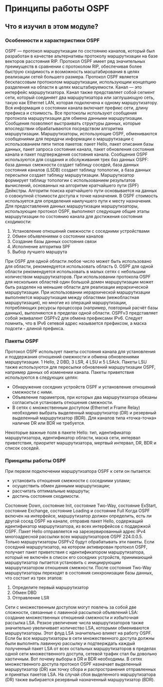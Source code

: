 # Принципы работы OSPF

<!-- 1.4.1 -->
## Что я изучил в этом модуле?
### Особенности и характеристики OSPF

OSPF — протокол маршрутизации по состоянию каналов, который был разработан в качестве альтернативы протоколу маршрутизации на базе векторов расстояния RIP. Протокол OSPF имеет ряд значительных преимуществ в сравнении с протоколом RIP, обеспечивая более быструю сходимость и возможность масштабирования в целях реализации сетей большего размера. Протокол OSPF является бесклассовым протоколом маршрутизации, использующим концепцию разделения на области в целях масштабируемости. Канал — это интерфейс маршрутизатора. Канал также представляет собой сегмент сети, который соединяет два маршрутизатора или заглушающую сеть, такую как Ethernet LAN, которая подключена к одному маршрутизатору. Вся информация о состоянии канала включает префикс сети, длину префикса и стоимость. Все протоколы используют сообщения протокола маршрутизации для обмена данными маршрутизации. Сообщения позволяют выстраивать структуры данных, которые впоследствии обрабатываются посредством алгоритма маршрутизации. Маршрутизаторы, использующие OSPF, обмениваются сообщениями для передачи информации о маршрутизации с использованием пяти типов пакетов: пакет Hello, пакет описания базы данных, пакет запроса состояния канала, пакет обновления состояния канала и пакет подтверждения состояния канала. Сообщения OSPF используются для создания и обслуживания трех баз данных OSPF: база данных смежности создает таблицу соседей, база данных состояния каналов (LSDB) создает таблицу топологии, а база данных пересылки создает таблицу маршрутизации. Маршрутизатор формирует таблицу топологии с использованием результатов вычислений, основанных на алгоритме кратчайшего пути (SPF) Дейкстры. Алгоритм поиска кратчайшего пути основывается на данных о совокупной стоимости доступа к точке назначения. В OSPF стоимость используется для определения наилучшего пути к месту назначения. Для предоставления данных маршрутизации маршрутизаторы, использующие протокол OSPF, выполняют следующие общие этапы маршрутизации по состоянию канала для достижения состояния сходимости:
1. Установление отношений смежности с соседними устройствами
2. Обмен объявлениями о состоянии каналов
3. Создание базы данных состояния связи
4. Исполнение алгоритма SPF
5. Выбор лучшего маршрута

При OSPF для одной области любое число может быть использовано для области, рекомендуется использовать область 0. OSPF для одной области рекомендуется использовать в малых сетях с небольшим количеством маршрутизаторов. При использовании протокола OSPF для нескольких областей один большой домен маршрутизации может быть разделен на меньшие области для реализации иерархической маршрутизации. При использовании иерархической маршрутизации выполняется маршрутизация между областями (межобластная маршрутизация), но многие из операций маршрутизации, потребляющих ресурсы процессора (например, повторный расчёт базы данных), выполняются в пределах одной области. OSPFv3 представляет собой эквивалент OSPFv2 для обмена префиксами IPv6. Следует помнить, что в IPv6 сетевой адрес называется префиксом, а маска подсети - длиной префикса.

### Пакеты OSPF

Протокол OSPF использует пакеты состояния канала для установления и поддержания отношений смежности и обмена обновлениями маршрутизации. 1 Hello, 2 DBD, 3 LSR, 4 LSU и 5 LSAck. Пакеты LSU также используются для пересылки обновлений маршрутизации OSPF, например данных об изменении канала. Пакеты приветствия используются в следующих целях:

- Обнаружение соседних устройств OSPF и установление отношений смежности с ними.
- Объявление параметров, при которых два маршрутизатора обязаны согласиться установить отношения смежности.
- В сетях с множественным доступом (Ethernet и Frame Relay) необходимо выбрать выделенный маршрутизатор (DR) и резервный выделенный маршрутизатор (BDR). Для каналов типа «точка-точка» наличие DR или BDR не требуется.

Некоторые важные поля в пакете Hello: тип, идентификатор маршрутизатора, идентификатор области, маска сети, интервал приветствия, приоритет маршрутизатора, мертвый интервал, DR, BDR и список соседей.

### Принципы работы OSPF

При первом подключении маршрутизатора OSPF к сети он пытается:

- установить отношения смежности с соседними узлами;
- осуществить обмен данными маршрутизации;
- рассчитать оптимальные маршруты;
- достичь состояния сходимости.

Состояние Down, состояние Init, состояние Two-Way, состояние ExStart, состояние Exchange, состояние Loading и состояние Full Когда OSPF включен на интерфейсе, маршрутизатор должен определить, есть ли другой сосед OSPF на канале, отправив пакет Hello, содержащий идентификатор маршрутизатора, из всех интерфейсов с поддержкой OSPF. Пакет Hello отправляется на зарезервированный адрес IPv4 многоадресной рассылки всех маршрутизаторов OSPF 224.0.0.5. Только маршрутизаторы OSPFv2 будут обрабатывать эти пакеты. Если соседний маршрутизатор, на котором активирован протокол OSPF, получает пакет приветствия с идентификатором маршрутизатора, который не включён в список его соседних устройств, принимающий маршрутизатор пытается установить с инициирующим маршрутизатором отношения смежности. После состояния Two-Way маршрутизаторы переходят в состояния синхронизации базы данных, что состоит из трех этапов:

1. Определите первый маршрутизатор
2. Обмен DBD
3. Отправление LSR

Сети с множественным доступом могут повлечь за собой две сложности, связанные с лавинной рассылкой объявлений LSA: создание множественных отношений смежности и избыточная рассылка LSA. Резкое увеличение числа маршрутизаторов также значительно увеличивает количество LSA, которыми обмениваются маршрутизаторы. Этот флуд LSA значительно влияет на работу OSPF. Если бы все маршрутизаторы в сети множественного доступа должны были выполнять лавинную рассылку и подтверждать каждый полученный пакет LSA от всех остальных маршрутизаторов в пределах одной сети множественного доступа, сетевой трафик стал бы довольно хаотичным. Вот почему выборы в DR и BDR необходимы. В сетях множественного доступа протокол OSPF назначает выделенный маршрутизатор (DR) как точку сбора и распространения отправленных и принятых пакетов LSA. На случай сбоя выделенного маршрутизатора (DR) также выбирается резервный назначенный маршрутизатор (BDR).

<!-- Здесь должен быть квиз 1.4.2 -->